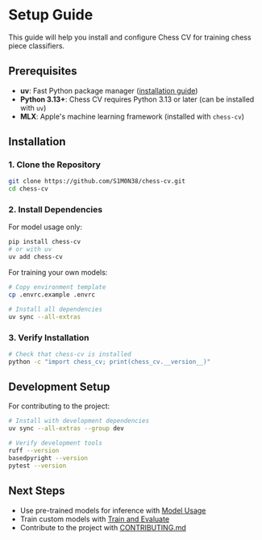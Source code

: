 # Setup Guide

This guide will help you install and configure Chess CV for training chess piece classifiers.

## Prerequisites

- **uv**: Fast Python package manager ([installation guide](https://docs.astral.sh/uv/))
- **Python 3.13+**: Chess CV requires Python 3.13 or later (can be installed with `uv`)
- **MLX**: Apple's machine learning framework (installed with `chess-cv`)

## Installation

### 1. Clone the Repository

```bash
git clone https://github.com/S1M0N38/chess-cv.git
cd chess-cv
```

### 2. Install Dependencies

For model usage only:

```bash
pip install chess-cv
# or with uv
uv add chess-cv
```

For training your own models:

```bash
# Copy environment template
cp .envrc.example .envrc

# Install all dependencies
uv sync --all-extras
```

### 3. Verify Installation

```bash
# Check that chess-cv is installed
python -c "import chess_cv; print(chess_cv.__version__)"
```

## Development Setup

For contributing to the project:

```bash
# Install with development dependencies
uv sync --all-extras --group dev

# Verify development tools
ruff --version
basedpyright --version
pytest --version
```

## Next Steps

- Use pre-trained models for inference with [Model Usage](inference.md)
- Train custom models with [Train and Evaluate](train-and-eval.md)
- Contribute to the project with [CONTRIBUTING.md](../CONTRIBUTING.md)

